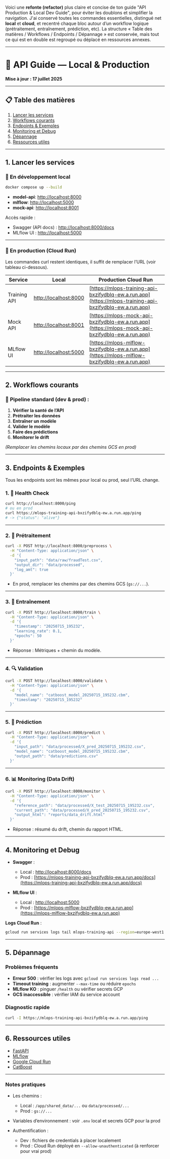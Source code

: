 Voici une **refonte (refactor)** plus claire et concise de ton guide "API Production & Local Dev Guide", pour éviter les doublons et simplifier la navigation.
J'ai conservé toutes les commandes essentielles, distingué net **local** et **cloud**, et recentré chaque bloc autour d’un workflow logique (prétraitement, entraînement, prédiction, etc).
La structure « Table des matières / Workflows / Endpoints / Dépannage » est conservée, mais tout ce qui est en double est regroupé ou déplacé en ressources annexes.

---

# 🚀 API Guide — Local & Production

**Mise à jour : 17 juillet 2025**

---

## 📋 Table des matières

1. [Lancer les services](#lancer-les-services)
2. [Workflows courants](#workflows-courants)
3. [Endpoints & Exemples](#endpoints--exemples)
4. [Monitoring et Debug](#monitoring-et-debug)
5. [Dépannage](#dépannage)
6. [Ressources utiles](#ressources-utiles)

---

## 1. Lancer les services

### 🔹 En développement local

```bash
docker compose up --build
```

* **model-api**: [http://localhost:8000](http://localhost:8000)
* **mlflow**: [http://localhost:5000](http://localhost:5000)
* **mock-api**: [http://localhost:8001](http://localhost:8001)

Accès rapide :

* Swagger (API docs) : [http://localhost:8000/docs](http://localhost:8000/docs)
* MLflow UI : [http://localhost:5000](http://localhost:5000)

---

### 🔹 En production (Cloud Run)

Les commandes curl restent identiques, il suffit de remplacer l’URL (voir tableau ci-dessous).

| Service      | Local                                          | Production Cloud Run                                                                                     |
| ------------ | ---------------------------------------------- | -------------------------------------------------------------------------------------------------------- |
| Training API | [http://localhost:8000](http://localhost:8000) | [https://mlops-training-api-bxzifydblq-ew.a.run.app](https://mlops-training-api-bxzifydblq-ew.a.run.app) |
| Mock API     | [http://localhost:8001](http://localhost:8001) | [https://mlops-mock-api-bxzifydblq-ew.a.run.app](https://mlops-mock-api-bxzifydblq-ew.a.run.app)         |
| MLflow UI    | [http://localhost:5000](http://localhost:5000) | [https://mlops-mlflow-bxzifydblq-ew.a.run.app](https://mlops-mlflow-bxzifydblq-ew.a.run.app)             |

---

## 2. Workflows courants

### 🔄 **Pipeline standard (dev & prod) :**

1. **Vérifier la santé de l’API**
2. **Prétraiter les données**
3. **Entraîner un modèle**
4. **Valider le modèle**
5. **Faire des prédictions**
6. **Monitorer le drift**

*(Remplacer les chemins locaux par des chemins GCS en prod)*

---

## 3. Endpoints & Exemples

Tous les endpoints sont les mêmes pour local ou prod, seul l’URL change.

### 1. 🏥 Health Check

```bash
curl http://localhost:8000/ping
# ou en prod
curl https://mlops-training-api-bxzifydblq-ew.a.run.app/ping
# -> {"status": "alive"}
```

---

### 2. 🔄 Prétraitement

```bash
curl -X POST http://localhost:8000/preprocess \
  -H "Content-Type: application/json" \
  -d '{
    "input_path": "data/raw/fraudTest.csv",
    "output_dir": "data/processed",
    "log_amt": true
  }'
```

* En prod, remplacer les chemins par des chemins GCS (`gs://...`).

---

### 3. 🤖 Entraînement

```bash
curl -X POST http://localhost:8000/train \
  -H "Content-Type: application/json" \
  -d '{
    "timestamp": "20250715_195232",
    "learning_rate": 0.1,
    "epochs": 50
  }'
```

* Réponse : Métriques + chemin du modèle.

---

### 4. 🔍 Validation

```bash
curl -X POST http://localhost:8000/validate \
  -H "Content-Type: application/json" \
  -d '{
    "model_name": "catboost_model_20250715_195232.cbm",
    "timestamp": "20250715_195232"
  }'
```

---

### 5. 🔮 Prédiction

```bash
curl -X POST http://localhost:8000/predict \
  -H "Content-Type: application/json" \
  -d '{
    "input_path": "data/processed/X_pred_20250715_195232.csv",
    "model_name": "catboost_model_20250715_195232.cbm",
    "output_path": "data/predictions.csv"
  }'
```

---

### 6. 📊 Monitoring (Data Drift)

```bash
curl -X POST http://localhost:8000/monitor \
  -H "Content-Type: application/json" \
  -d '{
    "reference_path": "data/processed/X_test_20250715_195232.csv",
    "current_path": "data/processed/X_pred_20250715_195232.csv",
    "output_html": "reports/data_drift.html"
  }'
```

* Réponse : résumé du drift, chemin du rapport HTML.

---

## 4. Monitoring et Debug

* **Swagger** :

  * Local : [http://localhost:8000/docs](http://localhost:8000/docs)
  * Prod : [https://mlops-training-api-bxzifydblq-ew.a.run.app/docs](https://mlops-training-api-bxzifydblq-ew.a.run.app/docs)
* **MLflow UI** :

  * Local : [http://localhost:5000](http://localhost:5000)
  * Prod : [https://mlops-mlflow-bxzifydblq-ew.a.run.app](https://mlops-mlflow-bxzifydblq-ew.a.run.app)

**Logs Cloud Run** :

```bash
gcloud run services logs tail mlops-training-api --region=europe-west1
```

---

## 5. Dépannage

### Problèmes fréquents

* **Erreur 500** : vérifier les logs avec `gcloud run services logs read ...`
* **Timeout training** : augmenter `--max-time` ou réduire `epochs`
* **MLflow KO** : pinguer `/health` ou vérifier secrets GCP
* **GCS inaccessible** : vérifier IAM du service account

### Diagnostic rapide

```bash
curl -I https://mlops-training-api-bxzifydblq-ew.a.run.app/ping
```

---

## 6. Ressources utiles

* [FastAPI](https://fastapi.tiangolo.com/)
* [MLflow](https://mlflow.org/docs/latest/index.html)
* [Google Cloud Run](https://cloud.google.com/run/docs)
* [CatBoost](https://catboost.ai/docs/)

---

### **Notes pratiques**

* Les chemins :

  * Local : `/app/shared_data/...` ou `data/processed/...`
  * Prod : `gs://...`
* Variables d’environnement : voir `.env` local et secrets GCP pour la prod
* Authentification :

  * Dev : fichiers de credentials à placer localement
  * Prod : Cloud Run déployé en `--allow-unauthenticated` (à renforcer pour vrai prod)